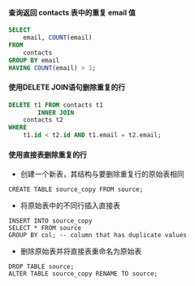 #### 查询返回 contacts 表中的重复 email 值
```sql
SELECT 
    email, COUNT(email)
FROM
    contacts
GROUP BY email
HAVING COUNT(email) > 1;
```

#### 使用DELETE JOIN语句删除重复的行
```sql
DELETE t1 FROM contacts t1
        INNER JOIN
    contacts t2 
WHERE
    t1.id < t2.id AND t1.email = t2.email;
```

#### 使用直接表删除重复的行
- 创建一个新表，其结构与要删除重复行的原始表相同
```
CREATE TABLE source_copy FROM source;
```

- 将原始表中的不同行插入直接表
```
INSERT INTO source_copy
SELECT * FROM source
GROUP BY col; -- column that has duplicate values
```

- 删除原始表并将直接表重命名为原始表
```
DROP TABLE source;
ALTER TABLE source_copy RENAME TO source;
```

